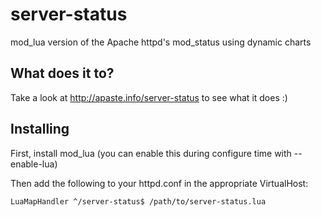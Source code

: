 server-status
=============

mod_lua version of the Apache httpd's mod_status using dynamic charts

## What does it to? ##
Take a look at http://apaste.info/server-status to see what it does :)

## Installing ##
First, install mod_lua (you can enable this during configure time with --enable-lua)

Then add the following to your httpd.conf in the appropriate VirtualHost:

    LuaMapHandler ^/server-status$ /path/to/server-status.lua
    
